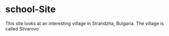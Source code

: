 # school-Site
This site looks at an interesting village in Strandzha, Bulgaria. The village is called Slivarovo
